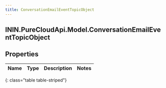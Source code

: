 ```yaml
---
title: ConversationEmailEventTopicObject
---
```

## ININ.PureCloudApi.Model.ConversationEmailEventTopicObject

## Properties

|Name | Type | Description | Notes|
|------------ | ------------- | ------------- | -------------|
{: class="table table-striped"}


